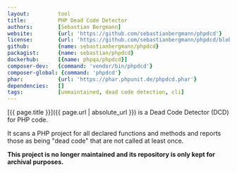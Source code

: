 ```yaml
---
layout:         tool
title:          PHP Dead Code Detector    
authors:        [Sebastian Bergmann]
website:        {url: 'https://github.com/sebastianbergmann/phpdcd'}
license:        {url: 'https://github.com/sebastianbergmann/phpdcd/blob/master/LICENSE', label: 'BSD 3-clause "New" or "Revised" License'}
github:         {name: sebastianbergmann/phpdcd}
packagist:      {name: sebastian/phpdcd}               
dockerhub:      [{name: phpqa/phpdcd}]     
composer-dev:   {command: 'vendor/bin/phpdcd'}
composer-global: {command: 'phpdcd'}
phar:           {url: 'https://phar.phpunit.de/phpdcd.phar'}
dependencies:   []
tags:           [unmaintained, dead code detection, cli] 
---
```


[{{ page.title }}]({{ page.url | absolute_url }}) is a Dead Code Detector (DCD) for PHP code.
 
<!--more--> 

It scans a PHP project for all declared functions and methods and reports those as being "dead code" that are not called at least once.

**This project is no longer maintained and its repository is only kept for archival purposes.**
